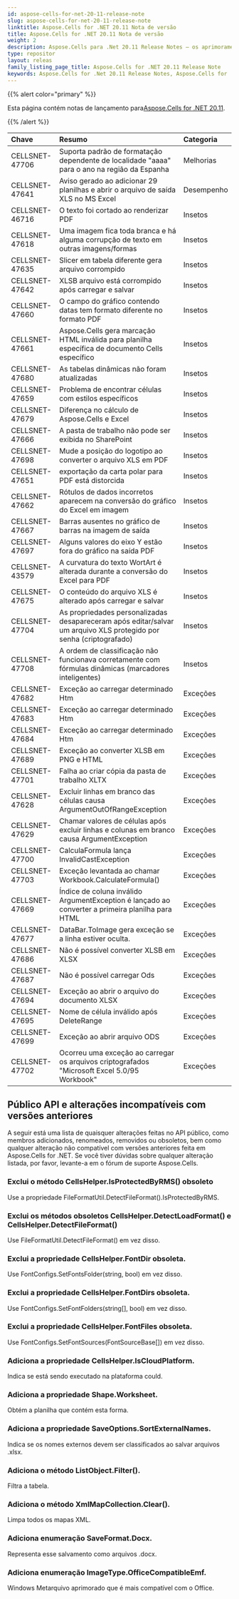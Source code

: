 ```yaml
---
id: aspose-cells-for-net-20-11-release-note
slug: aspose-cells-for-net-20-11-release-note
linktitle: Aspose.Cells for .NET 20.11 Nota de versão
title: Aspose.Cells for .NET 20.11 Nota de versão
weight: 2
description: Aspose.Cells para .Net 20.11 Release Notes – os aprimoramentos, novos recursos e correções mais recentes
type: repositor
layout: releas
family_listing_page_title: Aspose.Cells for .NET 20.11 Release Note
keywords: Aspose.Cells for .Net 20.11 Release Notes, Aspose.Cells for .Net 20.11 updates and fixe
---
```

{{% alert color="primary" %}}

 Esta página contém notas de lançamento para[Aspose.Cells for .NET 20.11](https://www.nuget.org/packages/Aspose.Cells/20.11.0).

{{% /alert %}}

|**Chave**|**Resumo**|**Categoria**|
| :- | :- | :- |
|CELLSNET-47706|Suporta padrão de formatação dependente de localidade "aaaa" para o ano na região da Espanha|Melhorias|
|CELLSNET-47641|Aviso gerado ao adicionar 29 planilhas e abrir o arquivo de saída XLS no MS Excel|Desempenho|
|CELLSNET-46716|O texto foi cortado ao renderizar PDF|Insetos|
|CELLSNET-47618|Uma imagem fica toda branca e há alguma corrupção de texto em outras imagens/formas|Insetos|
|CELLSNET-47635| Slicer em tabela diferente gera arquivo corrompido|Insetos|
|CELLSNET-47642|XLSB arquivo está corrompido após carregar e salvar|Insetos|
|CELLSNET-47660|O campo do gráfico contendo datas tem formato diferente no formato PDF|Insetos|
|CELLSNET-47661|Aspose.Cells gera marcação HTML inválida para planilha específica de documento Cells específico|Insetos|
|CELLSNET-47680|As tabelas dinâmicas não foram atualizadas|Insetos|
|CELLSNET-47659|Problema de encontrar células com estilos específicos|Insetos|
|CELLSNET-47679|Diferença no cálculo de Aspose.Cells e Excel|Insetos|
|CELLSNET-47666|A pasta de trabalho não pode ser exibida no SharePoint|Insetos|
|CELLSNET-47698|Mude a posição do logotipo ao converter o arquivo XLS em PDF|Insetos|
|CELLSNET-47651|exportação da carta polar para PDF está distorcida|Insetos|
|CELLSNET-47662|Rótulos de dados incorretos aparecem na conversão do gráfico do Excel em imagem|Insetos|
|CELLSNET-47667|Barras ausentes no gráfico de barras na imagem de saída|Insetos|
|CELLSNET-47697|Alguns valores do eixo Y estão fora do gráfico na saída PDF|Insetos|
|CELLSNET-43579|A curvatura do texto WortArt é alterada durante a conversão do Excel para PDF|Insetos|
|CELLSNET-47675|O conteúdo do arquivo XLS é alterado após carregar e salvar|Insetos|
|CELLSNET-47704|As propriedades personalizadas desapareceram após editar/salvar um arquivo XLS protegido por senha (criptografado)|Insetos|
|CELLSNET-47708|A ordem de classificação não funcionava corretamente com fórmulas dinâmicas (marcadores inteligentes)|Insetos|
|CELLSNET-47682|Exceção ao carregar determinado Htm|Exceções|
|CELLSNET-47683|Exceção ao carregar determinado Htm|Exceções|
|CELLSNET-47684|Exceção ao carregar determinado Htm|Exceções|
|CELLSNET-47689|Exceção ao converter XLSB em PNG e HTML|Exceções|
|CELLSNET-47701|Falha ao criar cópia da pasta de trabalho XLTX|Exceções|
|CELLSNET-47628|Excluir linhas em branco das células causa ArgumentOutOfRangeException|Exceções|
|CELLSNET-47629|Chamar valores de células após excluir linhas e colunas em branco causa ArgumentException|Exceções|
|CELLSNET-47700|CalculaFormula lança InvalidCastException|Exceções|
|CELLSNET-47703|Exceção levantada ao chamar Workbook.CalculateFormula()|Exceções|
|CELLSNET-47669|Índice de coluna inválido ArgumentException é lançado ao converter a primeira planilha para HTML|Exceções|
|CELLSNET-47677|DataBar.ToImage gera exceção se a linha estiver oculta.|Exceções|
|CELLSNET-47686|Não é possível converter XLSB em XLSX|Exceções|
|CELLSNET-47687|Não é possível carregar Ods|Exceções|
|CELLSNET-47694|Exceção ao abrir o arquivo do documento XLSX|Exceções|
|CELLSNET-47695|Nome de célula inválido após DeleteRange|Exceções|
|CELLSNET-47699|Exceção ao abrir arquivo ODS|Exceções|
|CELLSNET-47702| Ocorreu uma exceção ao carregar os arquivos criptografados "Microsoft Excel 5.0/95 Workbook"|Exceções|


##  **Público API e alterações incompatíveis com versões anteriores**

A seguir está uma lista de quaisquer alterações feitas no API público, como membros adicionados, renomeados, removidos ou obsoletos, bem como qualquer alteração não compatível com versões anteriores feita em Aspose.Cells for .NET. Se você tiver dúvidas sobre qualquer alteração listada, por favor, levante-a em o fórum de suporte Aspose.Cells.

###  **Exclui o método CellsHelper.IsProtectedByRMS() obsoleto**

Use a propriedade FileFormatUtil.DetectFileFormat().IsProtectedByRMS.

###  **Exclui os métodos obsoletos CellsHelper.DetectLoadFormat() e CellsHelper.DetectFileFormat()**

Use FileFormatUtil.DetectFileFormat() em vez disso.

###  **Exclui a propriedade CellsHelper.FontDir obsoleta.**

Use FontConfigs.SetFontsFolder(string, bool) em vez disso.

###  **Exclui a propriedade CellsHelper.FontDirs obsoleta.**

Use FontConfigs.SetFontFolders(string[], bool) em vez disso.

###  **Exclui a propriedade CellsHelper.FontFiles obsoleta.**

Use FontConfigs.SetFontSources(FontSourceBase[]) em vez disso.

###  **Adiciona a propriedade CellsHelper.IsCloudPlatform.**

Indica se está sendo executado na plataforma could.

###  **Adiciona a propriedade Shape.Worksheet.**

Obtém a planilha que contém esta forma.

###  **Adiciona a propriedade SaveOptions.SortExternalNames.**

Indica se os nomes externos devem ser classificados ao salvar arquivos .xlsx.

###  **Adiciona o método ListObject.Filter().**

Filtra a tabela.

###  **Adiciona o método XmlMapCollection.Clear().**

Limpa todos os mapas XML.

###  **Adiciona enumeração SaveFormat.Docx.**

Representa esse salvamento como arquivos .docx.

###  **Adiciona enumeração ImageType.OfficeCompatibleEmf.**

Windows Metarquivo aprimorado que é mais compatível com o Office.

